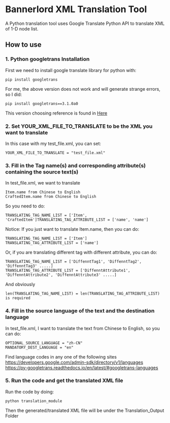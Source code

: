 # Bannerlord XML Translation Tool
A Python translation tool uses Google Translate Python API to translate XML of 1-D node list.

## How to use
### 1. Python googletrans Installation
First we need to install google translate library for python with:
```
pip install googletrans 
```
For me, the above version does not work and will generate strange errors, so I did:
```
pip install googletrans==3.1.0a0
```
This version choosing reference is found in [Here](https://stackoverflow.com/questions/52455774/googletrans-stopped-working-with-error-nonetype-object-has-no-attribute-group)

### 2. Set YOUR_XML_FILE_TO_TRANSLATE to be the XML you want to translate
In this case with my test_file.xml, you can set:
```
YOUR_XML_FILE_TO_TRANSLATE = "test_file.xml"
```

### 3. Fill in the Tag name(s) and corresponding attribute(s) containing the source text(s)
In test_file.xml, we want to translate
```
Item.name from Chinese to English
CraftedItem.name from Chinese to English
```
So you need to do:
```
TRANSLATING_TAG_NAME_LIST = ['Item', 'CraftedItem']TRANSLATING_TAG_ATTRIBUTE_LIST = ['name', 'name']
```

Notice: 
If you just want to translate Item.name, then you can do:
```
TRANSLATING_TAG_NAME_LIST = ['Item']
TRANSLATING_TAG_ATTRIBUTE_LIST = ['name']
```
Or, if you are translating different tag with different attribute, you can do:
```
TRANSLATING_TAG_NAME_LIST = ['DiffenntTag1', 'DiffenntTag2', 'DiffenntTag3' .....]
TRANSLATING_TAG_ATTRIBUTE_LIST = ['DiffenntAttribute1', 'DiffenntAttribute2', 'DiffenntAttribute3' .....]
```
And obviously 
```
len(TRANSLATING_TAG_NAME_LIST) = len(TRANSLATING_TAG_ATTRIBUTE_LIST) is required
```

### 4. Fill in the source language of the text and the destination language
In test_file.xml, I want to translate the text from Chinese to English, so you can do:
```
OPTIONAL_SOURCE_LANGUAGE = "zh-CN"
MANDATORY_DEST_LANGUAGE = "en"
```

Find language codes in any one of the following sites
https://developers.google.com/admin-sdk/directory/v1/languages
https://py-googletrans.readthedocs.io/en/latest/#googletrans-languages

### 5. Run the code and get the translated XML file
Run the code by doing:
```
python translation_module
```
Then the generated/translated XML file will be under the Translation_Output Folder
